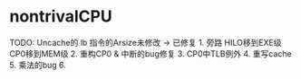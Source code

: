 # nontrivalCPU

TODO: Uncache的 lb 指令的Arsize未修改      -> 已修复
      1. 旁路 HILO移到EXE级 CP0移到MEM级
      2. 重构CP0 & 中断的bug修复
      3. CP0中TLB例外
      4. 重写cache
      5. 乘法的bug
      6. 
